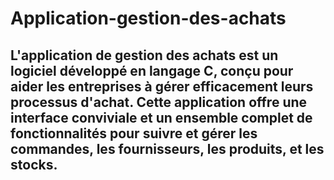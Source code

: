 # Application-gestion-des-achats
## L'application de gestion des achats est un logiciel développé en langage C, conçu pour aider les entreprises à gérer efficacement leurs processus d'achat. Cette application offre une interface conviviale et un ensemble complet de fonctionnalités pour suivre et gérer les commandes, les fournisseurs, les produits, et les stocks.
